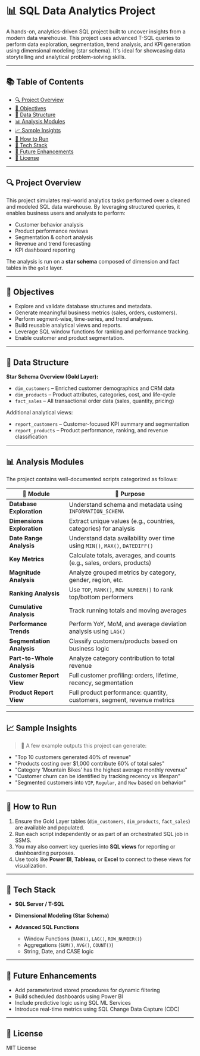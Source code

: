 # 📊 SQL Data Analytics Project

A hands-on, analytics-driven SQL project built to uncover insights from a modern data warehouse. This project uses advanced T-SQL queries to perform data exploration, segmentation, trend analysis, and KPI generation using dimensional modeling (star schema). It's ideal for showcasing data storytelling and analytical problem-solving skills.

---

## 📚 Table of Contents

* [🔍 Project Overview](#-project-overview)
* [🎯 Objectives](#-objectives)
* [🧱 Data Structure](#-data-structure)
* [📊 Analysis Modules](#-analysis-modules)
* [📈 Sample Insights](#-sample-insights)
* [🚀 How to Run](#-how-to-run)
* [🧰 Tech Stack](#-tech-stack)
* [🔮 Future Enhancements](#-future-enhancements)
* [📄 License](#-license)

---

## 🔍 Project Overview

This project simulates real-world analytics tasks performed over a cleaned and modeled SQL data warehouse. By leveraging structured queries, it enables business users and analysts to perform:

* Customer behavior analysis
* Product performance reviews
* Segmentation & cohort analysis
* Revenue and trend forecasting
* KPI dashboard reporting

The analysis is run on a **star schema** composed of dimension and fact tables in the `gold` layer.

---

## 🎯 Objectives

* Explore and validate database structures and metadata.
* Generate meaningful business metrics (sales, orders, customers).
* Perform segment-wise, time-series, and trend analyses.
* Build reusable analytical views and reports.
* Leverage SQL window functions for ranking and performance tracking.
* Enable customer and product segmentation.

---

## 🧱 Data Structure

**Star Schema Overview (Gold Layer):**

* `dim_customers` – Enriched customer demographics and CRM data
* `dim_products` – Product attributes, categories, cost, and life-cycle
* `fact_sales` – All transactional order data (sales, quantity, pricing)

Additional analytical views:

* `report_customers` – Customer-focused KPI summary and segmentation
* `report_products` – Product performance, ranking, and revenue classification

---

## 📊 Analysis Modules

The project contains well-documented scripts categorized as follows:

| 🔹 Module                  | 🧠 Purpose                                                                  |
| -------------------------- | --------------------------------------------------------------------------- |
| **Database Exploration**   | Understand schema and metadata using `INFORMATION_SCHEMA`                   |
| **Dimensions Exploration** | Extract unique values (e.g., countries, categories) for analysis            |
| **Date Range Analysis**    | Understand data availability over time using `MIN()`, `MAX()`, `DATEDIFF()` |
| **Key Metrics**            | Calculate totals, averages, and counts (e.g., sales, orders, products)      |
| **Magnitude Analysis**     | Analyze grouped metrics by category, gender, region, etc.                   |
| **Ranking Analysis**       | Use `TOP`, `RANK()`, `ROW_NUMBER()` to rank top/bottom performers           |
| **Cumulative Analysis**    | Track running totals and moving averages                                    |
| **Performance Trends**     | Perform YoY, MoM, and average deviation analysis using `LAG()`              |
| **Segmentation Analysis**  | Classify customers/products based on business logic                         |
| **Part-to-Whole Analysis** | Analyze category contribution to total revenue                              |
| **Customer Report View**   | Full customer profiling: orders, lifetime, recency, segmentation            |
| **Product Report View**    | Full product performance: quantity, customers, segment, revenue metrics     |

---

## 📈 Sample Insights

> 📌 A few example outputs this project can generate:

* "Top 10 customers generated 40% of revenue"
* "Products costing over \$1,000 contribute 60% of total sales"
* "Category ‘Mountain Bikes’ has the highest average monthly revenue"
* "Customer churn can be identified by tracking recency vs lifespan"
* "Segmented customers into `VIP`, `Regular`, and `New` based on behavior"

---

## 🚀 How to Run

1. Ensure the Gold Layer tables (`dim_customers`, `dim_products`, `fact_sales`) are available and populated.
2. Run each script independently or as part of an orchestrated SQL job in SSMS.
3. You may also convert key queries into **SQL views** for reporting or dashboarding purposes.
4. Use tools like **Power BI**, **Tableau**, or **Excel** to connect to these views for visualization.

---

## 🧰 Tech Stack

* **SQL Server / T-SQL**
* **Dimensional Modeling (Star Schema)**
* **Advanced SQL Functions**

  * Window Functions (`RANK()`, `LAG()`, `ROW_NUMBER()`)
  * Aggregations (`SUM()`, `AVG()`, `COUNT()`)
  * String, Date, and CASE logic

---

## 🔮 Future Enhancements

* Add parameterized stored procedures for dynamic filtering
* Build scheduled dashboards using Power BI
* Include predictive logic using SQL ML Services
* Introduce real-time metrics using SQL Change Data Capture (CDC)

---

## 📄 License

MIT License 

